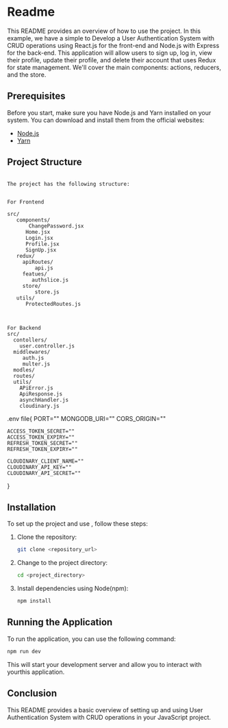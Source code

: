 #  Readme

This README provides an overview of how to use the project. In this example, we have a simple to  Develop a User Authentication System with CRUD operations using React.js for the front-end and Node.js with Express for the back-end. This application will allow users to sign up, log in, view their profile, update their profile, and delete their account that uses Redux for state management. We'll cover the main components: actions, reducers, and the store.

## Prerequisites

Before you start, make sure you have Node.js and Yarn installed on your system. You can download and install them from the official websites:

- [Node.js](https://nodejs.org/)
- [Yarn](https://classic.yarnpkg.com/en/docs/install/)

## Project Structure

```

The project has the following structure:


For Frontend

src/
   components/
       ChangePassword.jsx
      Home.jsx
      Login.jsx
      Profile.jsx
      SignUp.jsx
   redux/
     apiRoutes/
         api.js
     featues/
        authslice.js
     store/
         store.js
   utils/
      ProtectedRoutes.js



For Backend
src/
  contollers/
    user.controller.js
  middlewares/
     auth.js
     multer.js
  modles/
  routes/
  utils/
    APiError.js
    ApiResponse.js
    asynchHandler.js
    cloudinary.js

```
.env file{
    PORT=""
    MONGODB_URI=""
    CORS_ORIGIN=""


    ACCESS_TOKEN_SECRET=""
    ACCESS_TOKEN_EXPIRY=""
    REFRESH_TOKEN_SECRET=""
    REFRESH_TOKEN_EXPIRY=""

    CLOUDINARY_CLIENT_NAME=""
    CLOUDINARY_API_KEY=""
    CLOUDINARY_API_SECRET=""
}

## Installation

To set up the project and use , follow these steps:

1. Clone the repository:

   ```bash
   git clone <repository_url>
   ```

2. Change to the project directory:

   ```bash
   cd <project_directory>
   ```

3. Install dependencies using Node(npm):

   ```bash
   npm install
   ```


## Running the Application

To run the application, you can use the following command:

```bash
npm run dev
```

This will start your development server and allow you to interact with yourthis application.

## Conclusion

This README provides a basic overview of setting up and using User Authentication System with CRUD operations in your JavaScript project.

